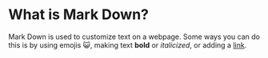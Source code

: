 # What is Mark Down?
Mark Down is used to customize text on a webpage. Some ways you can do this is by using emojis 😺, making text **bold** or *italicized*, or adding a [link](https://github.com/davisken6).
